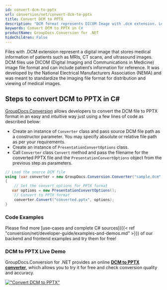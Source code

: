 ```yaml
---
id: convert-dcm-to-pptx
url: conversion/net/convert-dcm-to-pptx
title: Convert DCM to PPTX
description: "DCM format represents DICOM Image with .dcm extension. Learn how to convert DCM to PPTX file programmatically in C# language using GroupDocs.Conversion for .NET library."
keywords: Convert DCM to PPTX in C#
productName: GroupDocs.Conversion for .NET
hideChildren: False
---
```


Files with .DCM extension represent a digital image that stores medical information of patients such as MRIs, CT scans, and ultrasound images. DCM files use DICOM (Digital Imaging and Communications in Medicine) image file format and can include patient’s information for reference. It was developed by the National Electrical Manufacturers Association (NEMA) and was meant to standardize the imaging file format for distribution and viewing of medical images.

## Steps to convert DCM to PPTX in C#

[GroupDocs.Conversion](https://products.groupdocs.com/conversion/net) allows developers to convert the DCM file to PPTX format in an easy and intuitive way just using a few lines of code as described below:

* Create an instance of `Converter` class and pass source DCM file path as a constructor parameter. You may specify absolute or relative file path as per your requirements. 
* Create an instance of `PresentationConvertOptions` class.
* Call `Converter` class `Convert` method and pass the filename for the converted PPTX file and the `PresentationConvertOptions` object from the previous step as parameters.

```csharp
// Load the source DCM file
using (var converter = new GroupDocs.Conversion.Converter("sample.dcm"))
{
    // Set the convert options for PPTX format
   var options = new PresentationConvertOptions();
    // Convert to PPTX format
    converter.Convert("converted.pptx", options);
}
```

### Code Examples

Please find more [use-cases and complete C# sources]({{< ref "conversion/net/developer-guide/examples-and-demos.md" >}}) of our backend and frontend examples and try them for free!

### DCM to PPTX Live Demo

GroupDocs.Conversion for .NET provides an online [**DCM to PPTX converter**](https://products.groupdocs.app/conversion/dcm-to-pptx), which allows you to try it for free and check conversion quality and accuracy.

[!["Convert DCM to PPTX"](conversion/net/images/convert-to-pptx/convert-dcm-to-pptx.png)](https://products.groupdocs.app/conversion/dcm-to-pptx)